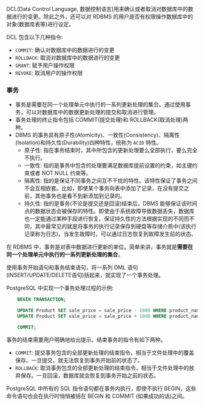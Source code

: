 
DCL(Data Control Language, 数据控制语言)用来确认或者取消对数据库中的数据进行的变更。除此之外，还可以对 RDBMS 的用户是否有权限操作数据库中的对象(数据库表等)进行设定。

DCL 包含以下几种指令:
- `COMMIT`: 确认对数据库中的数据进行的变更
- `ROLLBACK`: 取消对数据库中的数据进行的变更
- `GRANT`: 赋予用户操作权限
- `REVOKE`: 取消用户的操作权限

### 事务

* 事务是需要在同一个处理单元中执行的一系列更新处理的集合。通过使用事务，可以对数据库中的数据更新处理的提交和取消进行管理。
* 事务处理的终止指令包括 COMMIT(提交处理)和 ROLLBACK(取消处理)两种。
* DBMS 的事务具有原子性(Atomicity)、一致性(Consistency)、隔离性(Isolation)和持久性(Durability)四种特性，统称为 `ACID` 特性。
    * 原子性: 指在事务结束时，其中所包含的更新处理要么全部执行，要么完全不执行。
    * 一致性: 指的是事务中包含的处理要满足数据库提前设置的约束，如主键约束或者 NOT NULL 约束等。
    * 隔离性: 指的是保证不同事务之间互不干扰的特性。该特性保证了事务之间不会互相嵌套。比如，即使某个事务向表中添加了记录，在没有提交之前，其他事务也是看不到新添加到记录的。
    * 持久性: 指的是事务(不论是提交还是回滚)结束后，DBMS 能够保证该时间点的数据状态会被保存的特性。即使由于系统故障导致数据丢失，数据库也一定能通过某种手段进行恢复。保证持久性的方法根据实现的不同而不同，其中最常见的就是将事务的执行记录保存到硬盘等存储介质中(该执行记录称为日志)。当发生故障时，可以通过日志恢复到故障发生前的状态。

在 RDBMS 中，事务是对表中数据进行更新的单位。简单来讲，事务就是<strong>需要在同一个处理单元中执行的一系列更新处理的集合</strong>。

使用事务开始语句和事务结束语句，将一系列 DML 语句(INSERT/UPDATE/DELETE语句)括起来，就实现了一个事务处理。

PostgreSQL 中实现一个事务处理过程的示例:
```sql
    BEGIN TRANSACTION;

    UPDATE Product SET sale_price = sale_price - 1000 WHERE product_name = '运动T恤';
    UPDATE Product SET sale_price = sale_price + 1000 WHERE product_name = 'T恤衫';

    COMMIT;
```

事务的结束需要用户明确地给出提示。结束事务的指令有如下两种。
- `COMMIT`: 提交事务包含的全部更新处理的结束指令，相当于文件处理中的覆盖保存。一旦提交，就无法恢复到事务开始前的状态了。
- `ROLLBACK`: 取消事务包含的全部更新处理的结束指令，相当于文件处理中的放弃保存。一旦回滚，数据库就会恢复到事务开始之前的状态。

PostgreSQL 中所有的 SQL 指令语句都在事务内执行，即使不执行 BEGIN，这些命令语句也会在执行时悄悄被括在 BEGIN 和 COMMIT (如果成功的话)之间。
